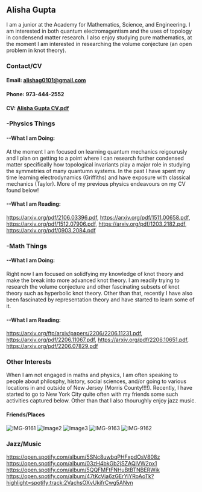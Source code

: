 ## Alisha Gupta

I am a junior at the Academy for Mathematics, Science, and Engineering. I am interested in both quantum electromagentism and the uses of topology in condensend matter research. I also enjoy studying pure mathematics, at the moment I am interested in researching the volume conjecture (an open problem in knot theory). 
### Contact/CV
#### Email: alishag0101@gmail.com
#### Phone: 973-444-2552
#### CV: [Alisha Gupta CV.pdf](https://github.com/alis0101/Alisha/files/9066580/Alisha.Gupta.CV.pdf)

### -Physics Things
#### --What I am Doing:
At the moment I am focused on learning quantum mechanics reigourusly and I plan on getting to a point where I can research further condensed matter specifically how topological invariants play a major role in studying the symmetries of many quantumn systems. In the past I have spent my time learning electrodynamics (Griffiths) and have exposure with classical mechanics (Taylor). More of my previous physics endeavours on my CV found below! 
#### --What I am Reading:
https://arxiv.org/pdf/2106.03396.pdf,
https://arxiv.org/pdf/1511.00658.pdf,
https://arxiv.org/pdf/1512.07906.pdf,
https://arxiv.org/pdf/1203.2182.pdf,
https://arxiv.org/pdf/0903.2084.pdf
### -Math Things
#### --What I am Doing:
Right now I am focused on solidfying my knowledge of knot theory and make the break into more advanced knot theory. I am readily trying to research the volume conjecture and other fascinating subsets of knot theory such as hyperbolic knot theory. Other than that, recently I have also been fascinated by representation theory and have started to learn some of it. 
#### --What I am Reading:
https://arxiv.org/ftp/arxiv/papers/2206/2206.11231.pdf,
https://arxiv.org/pdf/2206.11067.pdf,
https://arxiv.org/pdf/2206.10651.pdf,
https://arxiv.org/pdf/2206.07829.pdf
### Other Interests
When I am not engaged in maths and physics, I am often speaking to people about philosphy, history, social sciences, and/or going to various locations in and outside of New Jersey (Morris County!!!!). Recently, I have started to go to New York City quite often with my friends some such activities captured below. Other than that I also thourughly enjoy jazz music.
#### Friends/Places 
![IMG-9161](https://user-images.githubusercontent.com/108892946/178020035-b159e58f-c064-49be-b653-a35db29c2296.jpg)
![Image2](https://user-images.githubusercontent.com/108892946/177854307-81c8c16e-5793-410c-8ef0-c706332a53f7.jpg)
![Image3](https://user-images.githubusercontent.com/108892946/177854317-d863060f-46f2-428a-af66-a65728640fde.jpg)
![IMG-9163](https://user-images.githubusercontent.com/108892946/177854340-dff39607-6692-4198-98f3-a03e03c5e977.jpg)
![IMG-9162](https://user-images.githubusercontent.com/108892946/177854372-0b1e2f19-4e8e-4e4d-a04c-d89ecf01447c.jpg)

### Jazz/Music
https://open.spotify.com/album/5SNc8uwbqPHFxpdOsV808z
https://open.spotify.com/album/03zH4bkGb2jSZAQIVW2px1
https://open.spotify.com/album/5QQFMFtFNHuBtBTNBERWik
https://open.spotify.com/album/47tKcVja6zGErYiYRoAoTk?highlight=spotify:track:2VachsOXvUkifrCwg5ANyn
